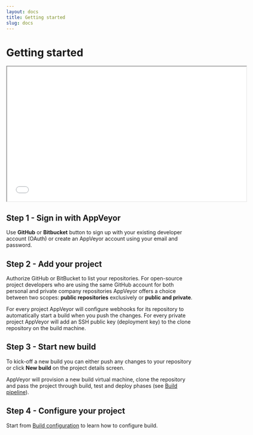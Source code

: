 ```yaml
---
layout: docs
title: Getting started
slug: docs
---
```


# Getting started

<div class="flex-video widescreen">
    <iframe width="640" height="360" src="//www.youtube.com/embed/e1rVM4_nzWw?rel=0&amp;color=white" allowfullscreen></iframe>
</div>

## Step 1 - Sign in with AppVeyor

Use **GitHub** or **Bitbucket** button to sign up with your existing developer account (OAuth) or create an AppVeyor account using your email and password.



## Step 2 - Add your project

Authorize GitHub or BitBucket to list your repositories. For open-source project developers who are using the same GitHub account for both  personal and private company repositories AppVeyor offers a choice between two scopes: **public repositories** exclusively or **public and private**.

For every project AppVeyor will configure webhooks for its repository to automatically start a build when you push the changes. For every private project AppVeyor will add an SSH public key (deployment key) to the clone repository on the build machine.



## Step 3 - Start new build

To kick-off a new build you can either push any changes to your repository or click **New build** on the project details screen.

AppVeyor will provision a new build virtual machine, clone the repository and pass the project through build, test and deploy phases (see [Build pipeline](/docs/build-configuration#build-pipeline)).




## Step 4 - Configure your project

Start from [Build configuration](/docs/build-configuration) to learn how to configure build.
